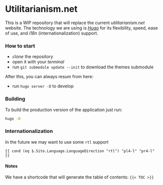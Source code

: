 # Utilitarianism.net

This is a WIP repository that will replace the current _utilitarianism.net_ website. The technology we are using is [*Hugo*](https://gohugo.io/) for its flexibility, speed, ease of use, and _i18n_ (internationalization) support.

### How to start

- _clone_ the repository
- open it with your _terminal_
- run `git submodule update --init` to download the themes submodule

After this, you can always resum from here:

- run `hugo server -D` to develop

### Building

To build the production version of the application just run:

```sh
hugo -D
```

### Internationalization

In the future we may want to use some `rtl` support
```
{{ cond (eq $.Site.Language.LanguageDirection "rtl") "pl4-l" "pr4-l" }}
```

#### Notes
We have a shortcode that will generate the table of contents: `{{< TOC >}}`
